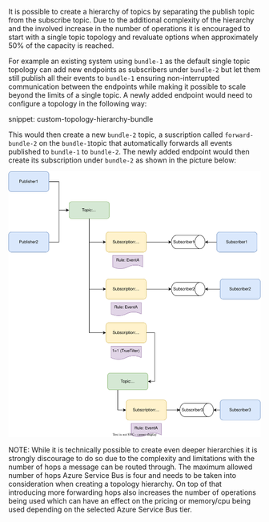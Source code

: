It is possible to create a hierarchy of topics by separating the publish topic from the subscribe topic. Due to the additional complexity of the hierarchy and the involved increase in the number of operations it is encouraged to start with a single topic topology and revaluate options when approximately 50% of the capacity is reached.

For example an existing system using `bundle-1` as the default single topic topology can add new endpoints as subscribers under `bundle-2` but let them still publish all their events to `bundle-1` ensuring non-interrupted communication between the endpoints while making it possible to scale beyond the limits of a single topic. A newly added endpoint would need to configure a topology in the following way:

snippet: custom-topology-hierarchy-bundle

This would then create a new `bundle-2` topic, a suscription called `forward-bundle-2` on the `bundle-1`topic that automatically forwards all events published to `bundle-1` to `bundle-2`. The newly added endpoint would then create its subscription under `bundle-2` as shown in the picture below:

![Topology Hierarchy](forwarding-topology-hierarchy.svg "width=500")

NOTE: While it is technically possible to create even deeper hierarchies it is strongly discourage to do so due to the complexity and limitations with the number of hops a message can be routed through. The maximum allowed number of hops Azure Service Bus is four and needs to be taken into consideration when creating a topology hierarchy. On top of that introducing more forwarding hops also increases the number of operations being used which can have an effect on the pricing or memory/cpu being used depending on the selected Azure Service Bus tier.
